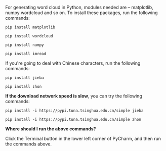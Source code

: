 For generating word cloud in Python, modules needed are – matplotlib, numpy wordcloud and so on. To install these packages, run the following commands:

`pip install matplotlib`

`pip install wordcloud`

`pip install numpy`

`pip install imread`

If you're going to deal with Chinese characters, run the following commands:

`pip install jieba`

`pip install zhon`

**If the download network speed is slow**, you can try the following commands:

` pip install -i https://pypi.tuna.tsinghua.edu.cn/simple jieba `

`pip install -i https://pypi.tuna.tsinghua.edu.cn/simple zhon
`

**Where should I run the above commands?**

Click the Terminal button in the lower left corner of PyCharm, and then run the commands above.

